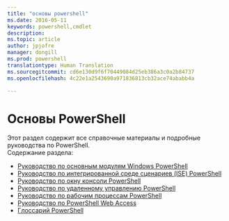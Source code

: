 ```yaml
---
title: "основы powershell"
ms.date: 2016-05-11
keywords: powershell,cmdlet
description: 
ms.topic: article
author: jpjofre
manager: dongill
ms.prod: powershell
translationtype: Human Translation
ms.sourcegitcommit: cd6e130d9f6f70449084d25eb386a3c0a2b84737
ms.openlocfilehash: 4c22e1a2543690a971836813cb32ace74ababb4a

---
```


#  Основы PowerShell
Этот раздел содержит все справочные материалы и подробные руководства по PowerShell.  
Содержание раздела:
-  [Руководство по основным модулям Windows PowerShell](core-modules.md)
-  [Руководство по интегрированной среде сценариев (ISE) PowerShell](ise-guide.md)
-  [Руководство по окну консоли PowerShell](console-guide.md)
-  [Руководство по удаленному управлению PowerShell](Running-Remote-Commands.md)
-  [Руководство по рабочим процессам PowerShell](workflows-guide.md)
-  [Руководство по PowerShell Web Access](web-access.md)
-  [Глоссарий PowerShell](../Windows-PowerShell-Glossary.md)




<!--HONumber=Jul16_HO1-->


